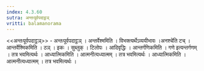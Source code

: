 ```yaml
---
index: 4.3.60
sutra: अन्तःपूर्वपदाट्ठञ्
vritti: balamanorama
---
```


<<अन्तःपूर्वपदाट्ठञ्>> - अन्तःपूर्वपदाट्ठञ् । अन्तर्वेश्ममिति । विभक्त्यर्थेऽव्ययीभावः ।अनश्चे॑ति टच् । आन्तर्वेश्मिकमिति । ठञ् । इकः । सुब्लुक् । टिलोपः । आदिवृद्धिः । आन्तर्गणिकमिति । गणे इत्यन्तर्गणम् । तत्र भवमित्यर्थः । आध्यात्मिकमिति । आत्मनीत्यध्यात्मम् । तत्र भवमित्यर्थः । आध्यात्मिकमिति । आत्मनीत्यध्यात्मम् । तत्र भवमित्यर्थः । 